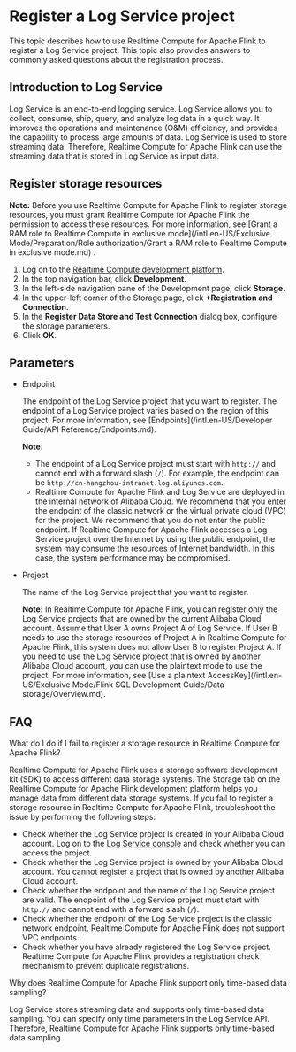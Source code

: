 # Register a Log Service project

This topic describes how to use Realtime Compute for Apache Flink to register a Log Service project. This topic also provides answers to commonly asked questions about the registration process.

## Introduction to Log Service

Log Service is an end-to-end logging service. Log Service allows you to collect, consume, ship, query, and analyze log data in a quick way. It improves the operations and maintenance \(O&M\) efficiency, and provides the capability to process large amounts of data. Log Service is used to store streaming data. Therefore, Realtime Compute for Apache Flink can use the streaming data that is stored in Log Service as input data.

## Register storage resources

**Note:** Before you use Realtime Compute for Apache Flink to register storage resources, you must grant Realtime Compute for Apache Flink the permission to access these resources. For more information, see [Grant a RAM role to Realtime Compute in exclusive mode](/intl.en-US/Exclusive Mode/Preparation/Role authorization/Grant a RAM role to Realtime Compute in exclusive mode.md) .

1.  Log on to the [Realtime Compute development platform](https://stream-ap-southeast-3.console.aliyun.com).
2.  In the top navigation bar, click **Development**.
3.  In the left-side navigation pane of the Development page, click **Storage**.
4.  In the upper-left corner of the Storage page, click **+Registration and Connection**.
5.  In the **Register Data Store and Test Connection** dialog box, configure the storage parameters.
6.  Click **OK**.

## Parameters

-   Endpoint

    The endpoint of the Log Service project that you want to register. The endpoint of a Log Service project varies based on the region of this project. For more information, see [Endpoints](/intl.en-US/Developer Guide/API Reference/Endpoints.md).

    **Note:**

    -   The endpoint of a Log Service project must start with `http://` and cannot end with a forward slash \(`/`\). For example, the endpoint can be `http://cn-hangzhou-intranet.log.aliyuncs.com`.
    -   Realtime Compute for Apache Flink and Log Service are deployed in the internal network of Alibaba Cloud. We recommend that you enter the endpoint of the classic network or the virtual private cloud \(VPC\) for the project. We recommend that you do not enter the public endpoint. If Realtime Compute for Apache Flink accesses a Log Service project over the Internet by using the public endpoint, the system may consume the resources of Internet bandwidth. In this case, the system performance may be compromised.
-   Project

    The name of the Log Service project that you want to register.

    **Note:** In Realtime Compute for Apache Flink, you can register only the Log Service projects that are owned by the current Alibaba Cloud account. Assume that User A owns Project A of Log Service. If User B needs to use the storage resources of Project A in Realtime Compute for Apache Flink, this system does not allow User B to register Project A. If you need to use the Log Service project that is owned by another Alibaba Cloud account, you can use the plaintext mode to use the project. For more information, see [Use a plaintext AccessKey](/intl.en-US/Exclusive Mode/Flink SQL Development Guide/Data storage/Overview.md).


## FAQ

What do I do if I fail to register a storage resource in Realtime Compute for Apache Flink?

Realtime Compute for Apache Flink uses a storage software development kit \(SDK\) to access different data storage systems. The Storage tab on the Realtime Compute for Apache Flink development platform helps you manage data from different data storage systems. If you fail to register a storage resource in Realtime Compute for Apache Flink, troubleshoot the issue by performing the following steps:

-   Check whether the Log Service project is created in your Alibaba Cloud account. Log on to the [Log Service console](https://sls.console.aliyun.com/) and check whether you can access the project.
-   Check whether the Log Service project is owned by your Alibaba Cloud account. You cannot register a project that is owned by another Alibaba Cloud account.
-   Check whether the endpoint and the name of the Log Service project are valid. The endpoint of the Log Service project must start with `http://` and cannot end with a forward slash \(`/`\).
-   Check whether the endpoint of the Log Service project is the classic network endpoint. Realtime Compute for Apache Flink does not support VPC endpoints.
-   Check whether you have already registered the Log Service project. Realtime Compute for Apache Flink provides a registration check mechanism to prevent duplicate registrations.

Why does Realtime Compute for Apache Flink support only time-based data sampling?

Log Service stores streaming data and supports only time-based data sampling. You can specify only time parameters in the Log Service API. Therefore, Realtime Compute for Apache Flink supports only time-based data sampling.

